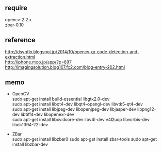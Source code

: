 ## require  
opencv-2.2.x  
zbar-0.10  

## reference  
<http://dsynflo.blogspot.jp/2014/10/opencv-qr-code-detection-and-extraction.html>  
<http://iphone.moo.jp/app/?p=897>  
<http://imagingsolution.blog107.fc2.com/blog-entry-202.html>  

## memo  
* OpenCV  
sudo apt-get install build-essential libgtk2.0-dev  
sudo apt-get install libqt4-dev libqt4-opengl-dev libvtk5-qt4-dev  
sudo apt-get install libjpeg-dev libopenjpeg-dev libjasper-dev libpng12-dev libtiff4-dev libopenexr-dev  
sudo apt-get install libxvidcore-dev libv4l-dev v4l2ucp libvorbis-dev libdc1394-22-dev  

* ZBar  
sudo apt-get install libzbar0
sudo apt-get install zbar-tools
sudo apt-get install libzbar-dev